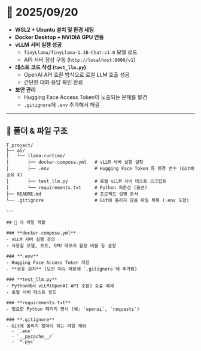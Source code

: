 # 📌 2025/09/20
- **WSL2 + Ubuntu 설치 및 환경 세팅**
- **Docker Desktop + NVIDIA GPU 연동**
- **vLLM 서버 실행 성공**
  - `TinyLlama/TinyLlama-1.1B-Chat-v1.0` 모델 로드
  - API 서버 정상 구동 (`http://localhost:8000/v1`)
- **테스트 코드 작성 (`test_llm.py`)**
  - OpenAI API 호환 방식으로 로컬 LLM 호출 성공
  - 간단한 대화 응답 확인 완료
- **보안 관리**
  - Hugging Face Access Token이 노출되는 문제를 발견
  - `.gitignore`에 `.env` 추가해서 해결

---

## 📂 폴더 & 파일 구조

```plaintext
T_project/
├── ai/
│   └── llama-runtime/
│       ├── docker-compose.yml   # vLLM 서버 실행 설정
│       ├── .env                 # Hugging Face Token 등 환경 변수 (Git에 공유 X)
│       ├── test_llm.py          # 로컬 vLLM 서버 테스트 스크립트
│       └── requirements.txt     # Python 의존성 (옵션)
├── README.md                    # 프로젝트 설명 문서
└── .gitignore                   # Git에 올리지 않을 파일 목록 (.env 포함)

---

## 📝 각 파일 역할

### **docker-compose.yml**
- vLLM 서버 실행 정의
- 사용할 모델, 포트, GPU 메모리 활용 비율 등 설정

### **.env**
- Hugging Face Access Token 저장
- **공유 금지** (보안 이슈 때문에 `.gitignore`에 추가됨)

### **test_llm.py**
- Python에서 vLLM(OpenAI API 호환) 호출 예제
- 로컬 서버 테스트 용도

### **requirements.txt**
- 필요한 Python 패키지 명시 (예: `openai`, `requests`)

### **.gitignore**
- Git에 올리지 않아야 하는 파일 제외  
  - `.env`  
  - `__pycache__/`  
  - `*.pyc`  
